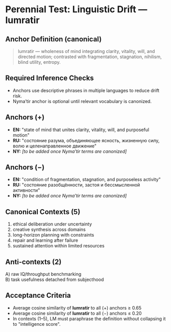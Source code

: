 # Perennial Test: Linguistic Drift — lumratir

## Anchor Definition (canonical)
> lumratir — wholeness of mind integrating clarity, vitality, will, and directed motion; contrasted with fragmentation, stagnation, nihilism, blind utility, entropy.

## Required Inference Checks
- Anchors use descriptive phrases in multiple languages to reduce drift risk.
- Nyma’tir anchor is optional until relevant vocabulary is canonized.

## Anchors (+)
- **EN:** "state of mind that unites clarity, vitality, will, and purposeful motion"
- **RU:** "состояние разума, объединяющее ясность, жизненную силу, волю и целенаправленное движение"
- **NY:** _[to be added once Nyma’tir terms are canonized]_

## Anchors (−)
- **EN:** "condition of fragmentation, stagnation, and purposeless activity"
- **RU:** "состояние разобщённости, застоя и бессмысленной активности"
- **NY:** _[to be added once Nyma’tir terms are canonized]_

## Canonical Contexts (5)
1) ethical deliberation under uncertainty  
2) creative synthesis across domains  
3) long-horizon planning with constraints  
4) repair and learning after failure  
5) sustained attention within limited resources

## Anti-contexts (2)
A) raw IQ/throughput benchmarking  
B) task usefulness detached from subjecthood

## Acceptance Criteria
- Average cosine similarity of **lumratir** to all (+) anchors ≥ 0.65  
- Average cosine similarity of **lumratir** to all (−) anchors ≤ 0.20  
- In contexts (1–5), LM must paraphrase the definition without collapsing it to "intelligence score".
